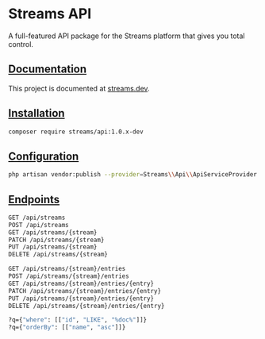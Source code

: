 # Streams API

A full-featured API package for the Streams platform that gives you total control.

## [Documentation](https://streams.dev/docs/api/introduction)

This project is documented at [streams.dev](https://streams.dev/docs/api/introduction).

## [Installation](https://streams.dev/docs/api/installation)

```bash
composer require streams/api:1.0.x-dev
```

## [Configuration](https://streams.dev/docs/api/configuration)

```bash
php artisan vendor:publish --provider=Streams\\Api\\ApiServiceProvider --tag=config
```

## [Endpoints](https://streams.dev/docs/api/endpoints)

```bash
GET /api/streams
POST /api/streams
GET /api/streams/{stream}
PATCH /api/streams/{stream}
PUT /api/streams/{stream}
DELETE /api/streams/{stream}

GET /api/streams/{stream}/entries
POST /api/streams/{stream}/entries
GET /api/streams/{stream}/entries/{entry}
PATCH /api/streams/{stream}/entries/{entry}
PUT /api/streams/{stream}/entries/{entry}
DELETE /api/streams/{stream}/entries/{entry}

?q={"where": [["id", "LIKE", "%doc%"]]}
?q={"orderBy": [["name", "asc"]]}
```
